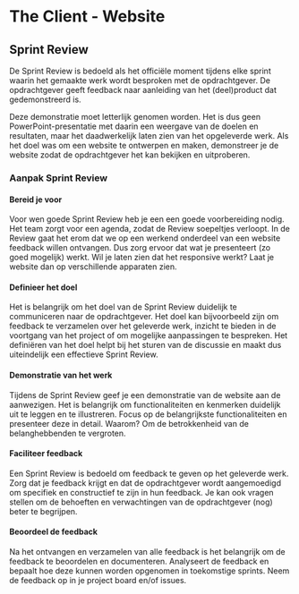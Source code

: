 # The Client - Website

## Sprint Review

De Sprint Review is bedoeld als het officiële moment tijdens elke sprint waarin het gemaakte werk wordt besproken met de opdrachtgever. De opdrachtgever geeft feedback naar aanleiding van het (deel)product dat gedemonstreerd is.

Deze demonstratie moet letterlijk genomen worden. Het is dus geen PowerPoint-presentatie met daarin een weergave van de doelen en resultaten, maar het daadwerkelijk laten zien van het opgeleverde werk. Als het doel was om een website te ontwerpen en maken, demonstreer je de website zodat de opdrachtgever het kan bekijken en uitproberen. 

### Aanpak Sprint Review 



<!-- 

Opdracht en aanpak Sprint review

Wat is een sprint review eigenlijk? 
Waarom doe je dit? 

- Sprint review voorbereiden
- feedback halen bij de opdrachtgever
- feedback verwerken en toevoegen aan project board

-->




#### Bereid je voor
Voor wen goede Sprint Review heb je een een goede voorbereiding nodig. Het team zorgt voor een agenda, zodat de Review soepeltjes verloopt. In de Review gaat het erom dat we op een werkend onderdeel van een website feedback willen ontvangen. Dus zorg ervoor dat wat je presenteert (zo goed mogelijk) werkt. Wil je laten zien dat het responsive werkt? Laat je website dan op verschillende apparaten zien. 


#### Definieer het doel
Het is belangrijk om het doel van de Sprint Review duidelijk te communiceren naar de opdrachtgever. Het doel kan bijvoorbeeld zijn om feedback te verzamelen over het geleverde werk, inzicht te bieden in de voortgang van het project of om mogelijke aanpassingen te bespreken. Het definiëren van het doel helpt bij het sturen van de discussie en maakt dus uiteindelijk een effectieve Sprint Review.


#### Demonstratie van het werk
Tijdens de Sprint Review geef je een demonstratie van de website aan de aanwezigen. Het is belangrijk om functionaliteiten en kenmerken duidelijk uit te leggen en te illustreren. Focus op de belangrijkste functionaliteiten en presenteer deze in detail. Waarom? Om de betrokkenheid van de belanghebbenden te vergroten.


#### Faciliteer feedback
Een Sprint Review is bedoeld om feedback te geven op het geleverde werk. Zorg dat je feedback krijgt en dat de opdrachtgever wordt aangemoedigd om specifiek en constructief te zijn in hun feedback. Je kan ook vragen stellen om de behoeften en verwachtingen van de opdrachtgever (nog) beter te begrijpen.


#### Beoordeel de feedback
Na het ontvangen en verzamelen van alle feedback is het belangrijk om de feedback te beoordelen en documenteren. Analyseert de feedback en bepaalt hoe deze kunnen worden opgenomen in toekomstige sprints. Neem de feedback op in je project board en/of issues. 
